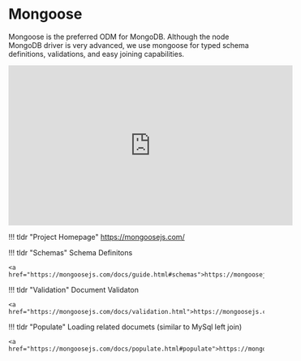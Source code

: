 # Mongoose

Mongoose is the preferred ODM for MongoDB. Although the node MongoDB driver is very advanced, we use mongoose for typed schema definitions, validations, and easy joining capabilities.

<iframe width="560" height="315" src="https://www.youtube.com/embed/DZBGEVgL2eE" title="YouTube video player" frameborder="0" allow="accelerometer; autoplay; clipboard-write; encrypted-media; gyroscope; picture-in-picture" allowfullscreen></iframe>

!!! tldr "Project Homepage"
    <a href="https://mongoosejs.com/">https://mongoosejs.com/</a>

!!! tldr "Schemas"
    Schema Definitons

    <a href="https://mongoosejs.com/docs/guide.html#schemas">https://mongoosejs.com/docs/guide.html#schemas</a>

!!! tldr "Validation"
    Document Validaton

    <a href="https://mongoosejs.com/docs/validation.html">https://mongoosejs.com/docs/validation.html</a>

!!! tldr "Populate"
    Loading related documets (similar to MySql left join)

    <a href="https://mongoosejs.com/docs/populate.html#populate">https://mongoosejs.com/docs/populate.html#populate</a>


